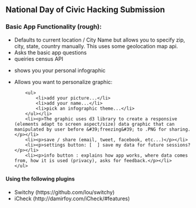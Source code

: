 
<h2>National Day of Civic Hacking Submission</h2>

<h3>Basic App Functionality (rough):</h3>

<ul>
	<li>Defaults to current location / City Name but allows you to specify zip, city, state, country manually. This uses some geolocation map api.</li>
	<li>Asks the basic app questions</li>
	<li>queiries census API</li>
	<li><p>shows you your personal infographic</p></li>
	<li><p>Allows you want to personalize graphic:</p>

		<ul>
			<li>add your picture...</li>
			<li>add your name...</li>
			<li>pick an infographic theme...</li>
		</ul></li>
		<li><p>The graphic uses d3 library to create a responsive (elements adapt to screen aspect/size) data graphic that can manipulated by user before &#39;freezing&#39; to .PNG for sharing.</p></li>
		<li><p>save / share (email, tweet, facebook, etc...)</p></li>
		<li><p>settings button: [  ] save my data for future sessions?</p></li>
		<li><p>info button : explains how app works, where data comes from, how it is used (privacy), asks for feedback.</p></li>
	</ul>
</ul>
<h4>Using the following plugins</h4>
<ul>
	<li>Switchy (https://github.com/lou/switchy)</li>
	<li>iCheck (http://damirfoy.com/iCheck/#features)</li>
</ul>